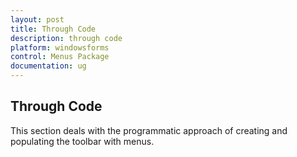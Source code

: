 ```yaml
---
layout: post
title: Through Code
description: through code
platform: windowsforms
control: Menus Package 
documentation: ug
---
```

## Through Code

This section deals with the programmatic approach of creating and populating the toolbar with menus.